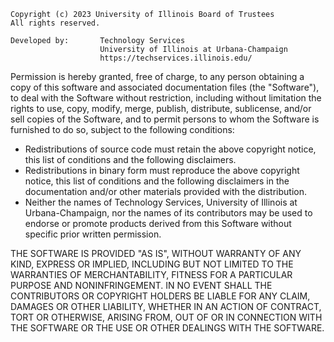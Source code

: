 ```
Copyright (c) 2023 University of Illinois Board of Trustees
All rights reserved.

Developed by:       Technology Services
                    University of Illinois at Urbana-Champaign
                    https://techservices.illinois.edu/
```

Permission is hereby granted, free of charge, to any person obtaining
a copy of this software and associated documentation files (the
"Software"), to deal with the Software without restriction, including
without limitation the rights to use, copy, modify, merge, publish,
distribute, sublicense, and/or sell copies of the Software, and to
permit persons to whom the Software is furnished to do so, subject to
the following conditions:

* Redistributions of source code must retain the above copyright
  notice, this list of conditions and the following disclaimers.
* Redistributions in binary form must reproduce the above copyright
  notice, this list of conditions and the following disclaimers in the
  documentation and/or other materials provided with the distribution.
* Neither the names of Technology Services, University of Illinois at
  Urbana-Champaign, nor the names of its contributors may be used to
  endorse or promote products derived from this Software without
  specific prior written permission.

THE SOFTWARE IS PROVIDED "AS IS", WITHOUT WARRANTY OF ANY KIND,
EXPRESS OR IMPLIED, INCLUDING BUT NOT LIMITED TO THE WARRANTIES OF
MERCHANTABILITY, FITNESS FOR A PARTICULAR PURPOSE AND NONINFRINGEMENT.
IN NO EVENT SHALL THE CONTRIBUTORS OR COPYRIGHT HOLDERS BE LIABLE FOR
ANY CLAIM, DAMAGES OR OTHER LIABILITY, WHETHER IN AN ACTION OF
CONTRACT, TORT OR OTHERWISE, ARISING FROM, OUT OF OR IN CONNECTION
WITH THE SOFTWARE OR THE USE OR OTHER DEALINGS WITH THE SOFTWARE.
